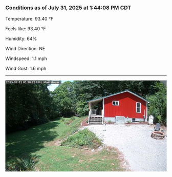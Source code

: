 ### Conditions as of July 31, 2025 at 1:44:08 PM CDT 

Temperature: 93.40 &deg;F

Feels like: 93.40 &deg;F

Humidity: 64%

Wind Direction: NE

Windspeed: 1.1 mph

Wind Gust: 1.6 mph

---

<img src="./images/latest.jpeg"/>

